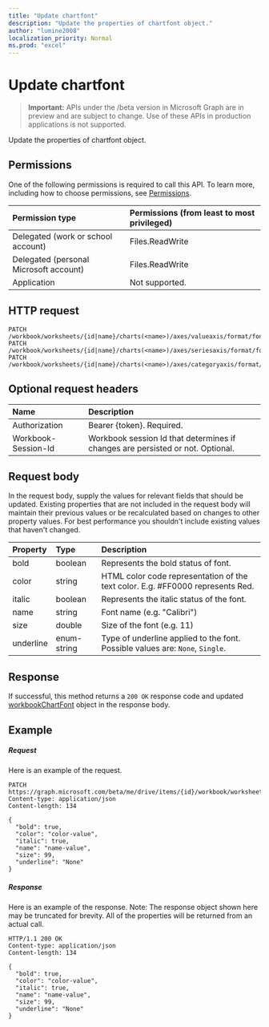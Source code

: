 ```yaml
---
title: "Update chartfont"
description: "Update the properties of chartfont object."
author: "lumine2008"
localization_priority: Normal
ms.prod: "excel"
---
```


# Update chartfont

> **Important:** APIs under the /beta version in Microsoft Graph are in preview and are subject to change. Use of these APIs in production applications is not supported.

Update the properties of chartfont object.
## Permissions
One of the following permissions is required to call this API. To learn more, including how to choose permissions, see [Permissions](/graph/permissions-reference).

|Permission type      | Permissions (from least to most privileged)              |
|:--------------------|:---------------------------------------------------------|
|Delegated (work or school account) | Files.ReadWrite    |
|Delegated (personal Microsoft account) | Files.ReadWrite    |
|Application | Not supported. |

## HTTP request
<!-- { "blockType": "ignored" } -->
```http
PATCH /workbook/worksheets/{id|name}/charts(<name>)/axes/valueaxis/format/font
PATCH /workbook/worksheets/{id|name}/charts(<name>)/axes/seriesaxis/format/font
PATCH /workbook/worksheets/{id|name}/charts(<name>)/axes/categoryaxis/format/font
```
## Optional request headers
| Name       | Description|
|:-----------|:-----------|
| Authorization  | Bearer {token}. Required. |
| Workbook-Session-Id  | Workbook session Id that determines if changes are persisted or not. Optional.|

## Request body
In the request body, supply the values for relevant fields that should be updated. Existing properties that are not included in the request body will maintain their previous values or be recalculated based on changes to other property values. For best performance you shouldn't include existing values that haven't changed.

| Property	   | Type	|Description|
|:---------------|:--------|:----------|
|bold| boolean |Represents the bold status of font.|
|color| string |HTML color code representation of the text color. E.g. #FF0000 represents Red.|
|italic| boolean |Represents the italic status of the font.|
|name| string |Font name (e.g. "Calibri")|
|size| double |Size of the font (e.g. 11)|
|underline| enum-string |Type of underline applied to the font. Possible values are: `None`, `Single`.|

## Response

If successful, this method returns a `200 OK` response code and updated [workbookChartFont](../resources/workbookchartfont.md) object in the response body.
## Example
##### Request
Here is an example of the request.
<!-- {
  "blockType": "request",
  "name": "update_chartfont"
}-->
```http
PATCH https://graph.microsoft.com/beta/me/drive/items/{id}/workbook/worksheets/{id|name}/charts(<name>)/axes/valueaxis/format/font
Content-type: application/json
Content-length: 134

{
  "bold": true,
  "color": "color-value",
  "italic": true,
  "name": "name-value",
  "size": 99,
  "underline": "None"
}
```
##### Response
Here is an example of the response. Note: The response object shown here may be truncated for brevity. All of the properties will be returned from an actual call.
<!-- {
  "blockType": "response",
  "truncated": true,
  "@odata.type": "microsoft.graph.workbookChartFont"
} -->
```http
HTTP/1.1 200 OK
Content-type: application/json
Content-length: 134

{
  "bold": true,
  "color": "color-value",
  "italic": true,
  "name": "name-value",
  "size": 99,
  "underline": "None"
}
```

<!-- uuid: 8fcb5dbc-d5aa-4681-8e31-b001d5168d79
2015-10-25 14:57:30 UTC -->
<!-- {
  "type": "#page.annotation",
  "description": "Update chartfont",
  "keywords": "",
  "section": "documentation",
  "tocPath": ""
}-->
